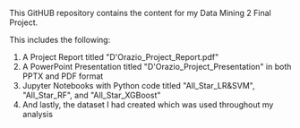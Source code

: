This GitHUB repository contains the content for my Data Mining 2 Final Project.

This includes the following:
1. A Project Report titled "D'Orazio_Project_Report.pdf"
2. A PowerPoint Presentation titled "D'Orazio_Project_Presentation" in both PPTX and PDF format
3. Jupyter Notebooks with Python code titled "All_Star_LR&SVM", "All_Star_RF", and "All_Star_XGBoost"
4. And lastly, the dataset I had created which was used throughout my analysis
